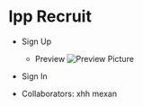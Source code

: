 Ipp Recruit
=====================
* Sign Up
    * Preview
    ![Preview Picture](http://pan.baidu.com/s/1ntt2ASx/ippSignUpBgm.png, 'preview')

* Sign In

* Collaborators:
    xhh
    mexan
